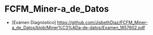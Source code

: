 # FCFM_Miner-a_de_Datos

- [Exámen Diagnóstico] https://github.com/JisbethDiaz/FCFM_Miner-a_de_Datos/blob/Miner%C3%ADa-de-datos/Examen_1857602.pdf

